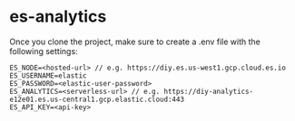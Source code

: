 # es-analytics
Once you clone the project, make sure to create a .env file with the following settings:
```
ES_NODE=<hosted-url> // e.g. https://diy.es.us-west1.gcp.cloud.es.io
ES_USERNAME=elastic
ES_PASSWORD=<elastic-user-password>
ES_ANALYTICS=<serverless-url> // e.g. https://diy-analytics-e12e01.es.us-central1.gcp.elastic.cloud:443
ES_API_KEY=<api-key>
```   
